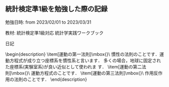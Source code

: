 ## 統計検定準1級を勉強した際の記録

勉強日時: from 2023/02/01 to 2023/03/31

教材: 統計検定準1級対応 統計学実践ワークブック


 日記
 
 \begin{description}
   \item[運動の第一法則]\mbox{}\\
            慣性の法則のことです．運動方程式が成り立つ座標系を慣性系と言います．
            多くの場合，地球に固定された座標系(実験室系)が良い近似として使われま
            す．
   \item[運動の第二法則]\mbox{}\\
	    運動方程式のことです．
   \item[運動の第三法則]\mbox{}\\
	    作用反作用の法則のことです．
\end{description}